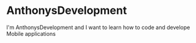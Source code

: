 # AnthonysDevelopment
I'm AnthonysDevelopment and I want to learn how to code and develope Mobile applications
